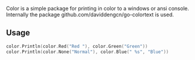 Color is a simple package for printing in color to a windows or ansi console.  
Internally the package github.com/daviddengcn/go-colortext is used.

## Usage

```Go
color.Println(color.Red("Red "), color.Green("Green"))
color.Println(color.None("Normal"), color.Blue(" %s", "Blue"))
```